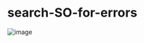 # search-SO-for-errors


![image](https://user-images.githubusercontent.com/108185255/184657256-9ab7d37b-a3c8-41f8-bed8-e7f37c2a68c1.png)
